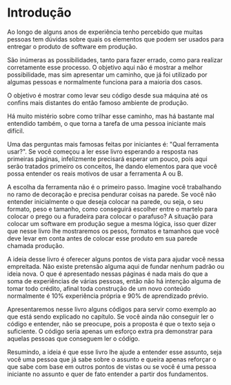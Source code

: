 # Introdução

Ao longo de alguns anos de experiência tenho percebido que muitas pessoas tem dúvidas sobre quais os elementos que podem ser usados para entregar o produto de software em produção.

São inúmeras as possibilidades, tanto para fazer errado, como para realizar corretamente esse processo. O objetivo aqui não é mostrar a melhor possibilidade, mas sim apresentar um caminho, que já foi utilizado por algumas pessoas e normalmente funciona para a maioria dos casos.

O objetivo é mostrar como levar seu código desde sua máquina até os confins mais distantes do então famoso ambiente de produção.

Há muito mistério sobre como trilhar esse caminho, mas há bastante mal entendido também, o que torna a tarefa de uma pessoa iniciante mais difícil.

Uma das perguntas mais famosas feitas por iniciantes é: "Qual ferramenta usar?". Se você começou a ler esse livro esperando a resposta nas primeiras páginas, infelizmente precisará esperar um pouco, pois aqui serão tratados primeiro os conceitos, lhe dando elementos para que você possa entender os reais motivos de usar a ferramenta A ou B.

A escolha da ferramenta não é o primeiro passo. Imagine você trabalhando no ramo de decoração e precisa pendurar coisas na parede. Se você não entender inicialmente o que deseja colocar na parede, ou seja, o seu formato, peso e tamanho, como conseguirá escolher entre o martelo para colocar o prego ou a furadeira para colocar o parafuso? A situação para colocar um software em produção segue a mesma lógica, isso quer dizer que nesse livro lhe mostraremos os pesos, formatos e tamanhos que você deve levar em conta antes de colocar esse produto em sua parede chamada produção.

A ideia desse livro é oferecer alguns pontos de vista para ajudar você nessa empreitada. Não existe pretensão alguma aqui de fundar nenhum padrão ou ideia nova. O que é apresentado nessas páginas é nada mais do que a soma de experiências de várias pessoas, então não há intenção alguma de tomar todo crédito, afinal toda construção de um novo conteúdo normalmente é 10% experiência própria e 90% de aprendizado prévio.

Apresentaremos nesse livro alguns códigos para servir como exemplo ao que está sendo explicado no capítulo. Se você ainda não conseguir ler o código e entender, não se preocupe, pois a proposta é que o texto seja o suficiente. O código seria apenas um esforço extra pra demonstrar para aquelas pessoas que conseguem ler o código.

Resumindo, a ideia é que esse livro lhe ajude a entender esse assunto, seja você uma pessoa que já sabe sobre o assunto e queira apenas reforçar o que sabe com base em outros pontos de vistas ou se você é uma pessoa iniciante no assunto e quer de fato entender a partir dos fundamentos.
